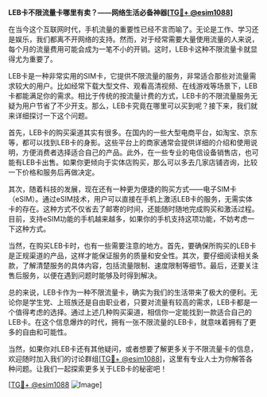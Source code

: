 **LEB卡不限流量卡哪里有卖？——网络生活必备神器[[TG💪+ @esim1088](https://t.me/s/esim1088)]**

在当今这个互联网时代，手机流量的重要性已经不言而喻了。无论是工作、学习还是娱乐，我们都离不开网络的支持。然而，对于经常需要大量使用流量的人来说，每个月的流量费用可能会成为一笔不小的开销。这时，LEB卡这种不限流量卡就显得尤为重要了。

LEB卡是一种非常实用的SIM卡，它提供不限流量的服务，非常适合那些对流量需求较大的用户。比如经常下载大型文件、观看高清视频、在线游戏等场景下，LEB卡都能满足你的需求。相比于传统的按流量计费的方式，LEB卡的不限流量服务无疑为用户节省了不少开支。那么，LEB卡究竟在哪里可以买到呢？接下来，我们就来详细探讨一下这个问题。

首先，LEB卡的购买渠道其实有很多。在国内的一些大型电商平台，如淘宝、京东等，都可以找到LEB卡的身影。这些平台上的商家通常会提供详细的介绍和使用说明，方便消费者选择适合自己的产品。此外，在一些专业的电信设备销售店，也可能有LEB卡出售。如果你更倾向于实体店购买，那么可以多去几家店铺咨询，比较一下价格和服务后再做决定。

其次，随着科技的发展，现在还有一种更为便捷的购买方式——电子SIM卡（eSIM）。通过eSIM技术，用户可以直接在手机上激活LEB卡的服务，无需实体卡的存在。这种方式不仅省去了邮寄的时间，还能随时随地完成购买和激活过程。目前，支持eSIM功能的手机越来越多，如果你的手机支持这项功能，不妨考虑一下这种方式。

当然，在购买LEB卡时，也有一些需要注意的地方。首先，要确保所购买的LEB卡是正规渠道的产品，这样才能保证服务的质量和安全性。其次，要仔细阅读相关条款，了解清楚服务的具体内容，包括流量限制、速度限制等细节。最后，还要关注售后服务，以便在遇到问题时能够及时得到解决。

总的来说，LEB卡作为一种不限流量卡，确实为我们的生活带来了极大的便利。无论你是学生党、上班族还是自由职业者，只要对流量有较高的需求，LEB卡都是一个值得考虑的选择。通过上述几种购买渠道，相信你一定能找到一款适合自己的LEB卡。在这个信息爆炸的时代，拥有一张不限流量的LEB卡，就意味着拥有了更多的自由和可能性。

当然，如果你对LEB卡还有其他疑问，或者想要了解更多关于不限流量卡的信息，欢迎随时加入我们的讨论群组[[TG💪+ @esim1088](https://t.me/s/esim1088)]，这里有专业人士为你解答各种问题。让我们一起探索更多关于LEB卡的秘密吧！

[[TG💪+ @esim1088](https://t.me/s/esim1088) ![Image](https://i.postimg.cc/4NQfJmqS/Snipaste-2025-05-13-00-14-12.png)]